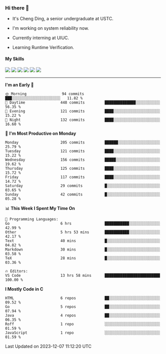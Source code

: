 ### Hi there 👋

* It's Cheng Ding, a senior undergraduate at USTC.
  
* I'm working on system reliability now.

* Currently interning at UIUC.

* Learning Runtime Verification.

#### My Skills

![](https://img.shields.io/badge/C++-65318e?logo=cplusplus&logoColor=fff)
![](https://img.shields.io/badge/Python-3e74a2?logo=python&logoColor=fff)
![](https://img.shields.io/badge/C-5654a2?logo=c&logoColor=fff)
![](https://img.shields.io/badge/Go-00aaff?logo=go&logoColor=fff)
![](https://img.shields.io/badge/Docker-0088ff?logo=docker&logoColor=fff)
![](https://img.shields.io/badge/Apache-D22128?logo=apache&logoColor=fff)

---
<!--START_SECTION:waka-->
**I'm an Early 🐤** 

```text
🌞 Morning                94 commits          ███░░░░░░░░░░░░░░░░░░░░░░   11.82 % 
🌆 Daytime                448 commits         ██████████████░░░░░░░░░░░   56.35 % 
🌃 Evening                121 commits         ████░░░░░░░░░░░░░░░░░░░░░   15.22 % 
🌙 Night                  132 commits         ████░░░░░░░░░░░░░░░░░░░░░   16.60 % 
```
📅 **I'm Most Productive on Monday** 

```text
Monday                   205 commits         ██████░░░░░░░░░░░░░░░░░░░   25.79 % 
Tuesday                  121 commits         ████░░░░░░░░░░░░░░░░░░░░░   15.22 % 
Wednesday                156 commits         █████░░░░░░░░░░░░░░░░░░░░   19.62 % 
Thursday                 125 commits         ████░░░░░░░░░░░░░░░░░░░░░   15.72 % 
Friday                   117 commits         ████░░░░░░░░░░░░░░░░░░░░░   14.72 % 
Saturday                 29 commits          █░░░░░░░░░░░░░░░░░░░░░░░░   03.65 % 
Sunday                   42 commits          █░░░░░░░░░░░░░░░░░░░░░░░░   05.28 % 
```


📊 **This Week I Spent My Time On** 

```text
💬 Programming Languages: 
Go                       6 hrs               ███████████░░░░░░░░░░░░░░   42.99 % 
Other                    5 hrs 53 mins       ███████████░░░░░░░░░░░░░░   42.17 % 
Text                     40 mins             █░░░░░░░░░░░░░░░░░░░░░░░░   04.82 % 
Markdown                 30 mins             █░░░░░░░░░░░░░░░░░░░░░░░░   03.58 % 
TeX                      28 mins             █░░░░░░░░░░░░░░░░░░░░░░░░   03.36 % 

🔥 Editors: 
VS Code                  13 hrs 58 mins      █████████████████████████   100.00 % 
```

**I Mostly Code in C** 

```text
HTML                     6 repos             ██░░░░░░░░░░░░░░░░░░░░░░░   09.52 % 
Go                       5 repos             ██░░░░░░░░░░░░░░░░░░░░░░░   07.94 % 
Java                     4 repos             ██░░░░░░░░░░░░░░░░░░░░░░░   06.35 % 
Roff                     1 repo              ░░░░░░░░░░░░░░░░░░░░░░░░░   01.59 % 
JavaScript               1 repo              ░░░░░░░░░░░░░░░░░░░░░░░░░   01.59 % 
```




 Last Updated on 2023-12-07 11:12:20 UTC
<!--END_SECTION:waka-->
